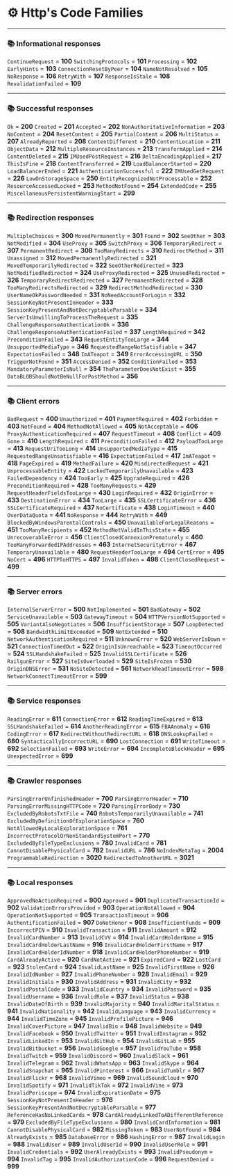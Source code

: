 # ⚙️ Http's Code Families

---

### 📚 Informational responses

`ContinueRequest` = **100**
`SwitchingProtocols` = **101**
`Processing` = **102**
`EarlyHints` = **103**
`ConnectionResetByPeer` = **104**
`NameNotResolved` = **105**
`NoResponse` = **106**
`RetryWith` = **107**
`ResponseIsStale` = **108**
`RevalidationFailed` = **109**

---

### 📚 Successful responses

`Ok` = **200**
`Created` = **201**
`Accepted` = **202**
`NonAuthoritativeInformation` = **203**
`NoContent` = **204**
`ResetContent` = **205**
`PartialContent` = **206**
`MultiStatus` = **207**
`AlreadyReported` = **208**
`ContentDifferent` = **210**
`ContentLocation` = **211**
`ObjectData` = **212**
`MultipleResourceInstances` = **213**
`TransformApplied` = **214**
`ContentDeleted` = **215**
`IMUsedPostRequest` = **216**
`DeltaEncodingApplied` = **217**
`ThisIsFine` = **218**
`ContentTransferred` = **219**
`LoadBalancerStarted` = **220**
`LoadBalancerEnded` = **221**
`AuthenticationSuccessful` = **222**
`IMUsedGetRequest` = **226**
`LowOnStorageSpace` = **250**
`EntityRecognizedNotProcessable` = **252**
`ResourceAccessedLocked` = **253**
`MethodNotFound` = **254**
`ExtendedCode` = **255**
`MiscellaneousPersistentWarningStart` = **299**

---

### 📚 Redirection responses

`MultipleChoices` = **300**
`MovedPermanently` = **301**
`Found` = **302**
`SeeOther` = **303**
`NotModified` = **304**
`UseProxy` = **305**
`SwitchProxy` = **306**
`TemporaryRedirect` = **307**
`PermanentRedirect` = **308**
`TooManyRedirects` = **310**
`RedirectMethod` = **311**
`Unassigned` = **312**
`MovedPermanentlyRedirected` = **321**
`MovedTemporarilyRedirected` = **322**
`SeeOtherRedirected` = **323**
`NotModifiedRedirected` = **324**
`UseProxyRedirected` = **325**
`UnusedRedirected` = **326**
`TemporaryRedirectRedirected` = **327**
`PermanentRedirected` = **328**
`TooManyRedirectsRedirected` = **329**
`RedirectMethodRedirected` = **330**
`UserNameOkPasswordNeeded` = **331**
`NoNeedAccountForLogin` = **332**
`SessionKeyNotPresentInHeader` = **333**
`SessionKeyPresentAndNotDecryptableParsable` = **334**
`ServerIsUnwillingToProcessTheRequest` = **335**
`ChallengeResponseAuthenticationOk` = **336**
`ChallengeResponseAuthenticationFailed` = **337**
`LengthRequired` = **342**
`PreconditionFailed` = **343**
`RequestEntityTooLarge` = **344**
`UnsupportedMediaType` = **346**
`RequestedRangeNotSatisfiable` = **347**
`ExpectationFailed` = **348**
`ImATeapot` = **349**
`ErrorAccessingURL` = **350**
`TriggerNotFound` = **351**
`AccessDenied` = **352**
`ConditionFailed` = **353**
`MandatoryParameterIsNull` = **354**
`TheParameterDoesNotExist` = **355**
`DataBLOBShouldNotBeNullForPostMethod` = **356**

---

### 📚 Client errors

`BadRequest` = **400**
`Unauthorized` = **401**
`PaymentRequired` = **402**
`Forbidden` = **403**
`NotFound` = **404**
`MethodNotAllowed` = **405**
`NotAcceptable` = **406**
`ProxyAuthenticationRequired` = **407**
`RequestTimeout` = **408**
`Conflict` = **409**
`Gone` = **410**
`LengthRequired` = **411**
`PreconditionFailed` = **412**
`PayloadTooLarge` = **413**
`RequestUriTooLong` = **414**
`UnsupportedMediaType` = **415**
`RequestedRangeUnsatisfiable` = **416**
`ExpectationFailed` = **417**
`ImATeapot` = **418**
`PageExpired` = **419**
`MethodFailure` = **420**
`MisdirectedRequest` = **421**
`UnprocessableEntity` = **422**
`LockedTemporarilyUnavailable` = **423**
`FailedDependency` = **424**
`TooEarly` = **425**
`UpgradeRequired` = **426**
`PreconditionRequired` = **428**
`TooManyRequests` = **429**
`RequestHeaderFieldsTooLarge` = **430**
`LoginRequired` = **432**
`OriginError` = **433**
`DestinationError` = **434**
`TooLarge` = **435**
`SSLCertificateError` = **436**
`SSLCertificateRequired` = **437**
`NoCertificate` = **438**
`LoginTimeout` = **440**
`OverDataQuota` = **441**
`NoResponse` = **444**
`RetryWith` = **449**
`BlockedByWindowsParentalControls` = **450**
`UnavailableForLegalReasons` = **451**
`TooManyRecipients` = **452**
`MethodNotValidInThisState` = **455**
`UnrecoverableError` = **456**
`ClientClosedConnexionPrematurely` = **460**
`TooManyForwardedIPAddresses` = **463**
`InternetSecurityError` = **467**
`TemporaryUnavailable` = **480**
`RequestHeaderTooLarge` = **494**
`CertError` = **495**
`NoCert` = **496**
`HTTPToHTTPS` = **497**
`InvalidToken` = **498**
`ClientClosedRequest` = **499**

---

### 📚 Server errors

`InternalServerError` = **500**
`NotImplemented` = **501**
`BadGateway` = **502**
`ServiceUnavailable` = **503**
`GatewayTimeout` = **504**
`HTTPVersionNotSupported` = **505**
`VariantAlsoNegotiates` = **506**
`InsufficientStorage` = **507**
`LoopDetected` = **508**
`BandwidthLimitExceeded` = **509**
`NotExtended` = **510**
`NetworkAuthenticationRequired` = **511**
`UnknownError` = **520**
`WebServerIsDown` = **521**
`ConnectionTimedOut` = **522**
`OriginIsUnreachable` = **523**
`TimeoutOccurred` = **524**
`SSLHandshakeFailed` = **525**
`InvalidSSLCertificate` = **526**
`RailgunError` = **527**
`SiteIsOverloaded` = **529**
`SiteIsFrozen` = **530**
`OriginDNSError` = **531**
`NoSiteDetected` = **561**
`NetworkReadTimeoutError` = **598**
`NetworkConnectTimeoutError` = **599**

---

### 📚 Service responses

`ReadingError` = **611**
`ConnectionError` = **612**
`ReadingTimeExpired` = **613**
`SSLHandshakeFailed` = **614**
`AnotherReadingError` = **615**
`FBAAnomaly` = **616**
`CodingError` = **617**
`RedirectWithoutRedirectURL` = **618**
`DNSLookupFailed` = **680**
`SyntacticallyIncorrectURL` = **690**
`LostConnection` = **691**
`WriteTimeout` = **692**
`SelectionFailed` = **693**
`WriteError` = **694**
`IncompleteBlockHeader` = **695**
`UnexpectedError` = **699**

---

### 📚 Crawler responses

`ParsingErrorUnfinishedHeader` = **700**
`ParsingErrorHeader` = **710**
`ParsingErrorMissingHTTPCode` = **720**
`ParsingErrorBody` = **730**
`ExcludedByRobotsTxtFile` = **740**
`RobotsTemporarilyUnavailable` = **741**
`ExcludedByDefinitionOfExplorationSpace` = **760**
`NotAllowedByLocalExplorationSpace` = **761**
`IncorrectProtocolOrNonStandardSystemPort` = **770**
`ExcludedByFileTypeExclusions` = **780**
`InvalidCard` = **781**
`CannotDisablePhysicalCard` = **782**
`InvalidURL` = **786**
`NoIndexMetaTag` = **2004**
`ProgrammableRedirection` = **3020**
`RedirectedToAnotherURL` = **3021**

---

### 📚 Local responses

`ApprovedNoActionRequired` = **900**
`Approved` = **901**
`DuplicatedTransactionId` = **902**
`ValidationErrorsProvided` = **903**
`OperationNotAllowed` = **904**
`OperationNotSupported` = **905**
`TransactionTimeout` = **906**
`AuthentificationFailed` = **907**
`DoNotHonor` = **908**
`InsufficientFunds` = **909**
`IncorrectPIN` = **910**
`InvalidTransaction` = **911**
`InvalidAmount` = **912**
`InvalidCardNumber` = **913**
`InvalidCVV` = **914**
`InvalidCardHolderName` = **915**
`InvalidCardHolderLastName` = **916**
`InvalidCardHolderFirstName` = **917**
`InvalidCardHolderIdNumber` = **918**
`InvalidCardHolderPhoneNumber` = **919**
`CardAlreadyActive` = **920**
`CardNotActive` = **921**
`ExpiredCard` = **922**
`LostCard` = **923**
`StolenCard` = **924**
`InvalidLastName` = **925**
`InvalidFirstName` = **926**
`InvalidIdNumber` = **927**
`InvalidPhoneNumber` = **928**
`InvalidEmail` = **929**
`InvalidInitials` = **930**
`InvalidAddress` = **931**
`InvalidCity` = **932**
`InvalidPostalCode` = **933**
`InvalidCountry` = **934**
`InvalidPassword` = **935**
`InvalidUsername` = **936**
`InvalidRole` = **937**
`InvalidStatus` = **938**
`InvalidDateOfBirth` = **939**
`InvalidMajority` = **940**
`InvalidMaritalStatus` = **941**
`InvalidNationality` = **942**
`InvalidLanguage` = **943**
`InvalidCurrency` = **944**
`InvalidTimeZone` = **945**
`InvalidProfilePicture` = **946**
`InvalidCoverPicture` = **947**
`InvalidBio` = **948**
`InvalidWebsite` = **949**
`InvalidFacebook` = **950**
`InvalidTwitter` = **951**
`InvalidInstagram` = **952**
`InvalidLinkedIn` = **953**
`InvalidGitHub` = **954**
`InvalidGitLab` = **955**
`InvalidBitbucket` = **956**
`InvalidGoogle` = **957**
`InvalidYouTube` = **958**
`InvalidTwitch` = **959**
`InvalidDiscord` = **960**
`InvalidSlack` = **961**
`InvalidTelegram` = **962**
`InvalidWhatsApp` = **963**
`InvalidSkype` = **964**
`InvalidSnapchat` = **965**
`InvalidPinterest` = **966**
`InvalidTumblr` = **967**
`InvalidFlickr` = **968**
`InvalidVimeo` = **969**
`InvalidSoundCloud` = **970**
`InvalidSpotify` = **971**
`InvalidTikTok` = **972**
`InvalidVine` = **973**
`InvalidPeriscope` = **974**
`InvalidExpirationDate` = **975**
`SessionKeyNotPresentInHeader` = **976**
`SessionKeyPresentAndNotDecryptableParsable` = **977**
`ReferenceHasNoLinkedCards` = **978**
`CardAlreadyLinkedToADifferentReference` = **979**
`ExcludedByFileTypeExclusions` = **980**
`InvalidCardInformation` = **981**
`CannotDisablePhysicalCard` = **982**
`MissingToken` = **983**
`UserNotFound` = **984**
`AlreadyExists` = **985**
`DatabaseError` = **986**
`HashingError` = **987**
`InvalidLogin` = **988**
`InvalidUser` = **989**
`InvalidUserId` = **990**
`InvalidUserRole` = **991**
`InvalidCredentials` = **992**
`UserAlreadyExists` = **993**
`InvalidPseudonym` = **994**
`InvalidTag` = **995**
`InvalidAuthorizationCode` = **996**
`RequestDenied` = **999**
